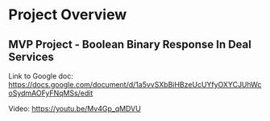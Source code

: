 # Project Overview

## MVP Project - Boolean Binary Response In Deal Services
Link to Google doc: https://docs.google.com/document/d/1a5vvSXbBiHBzeUcUYfyOXYCJUhWcoSydmAOFyFNqMSs/edit

Video: https://youtu.be/Mv4Gp_qMDVU
